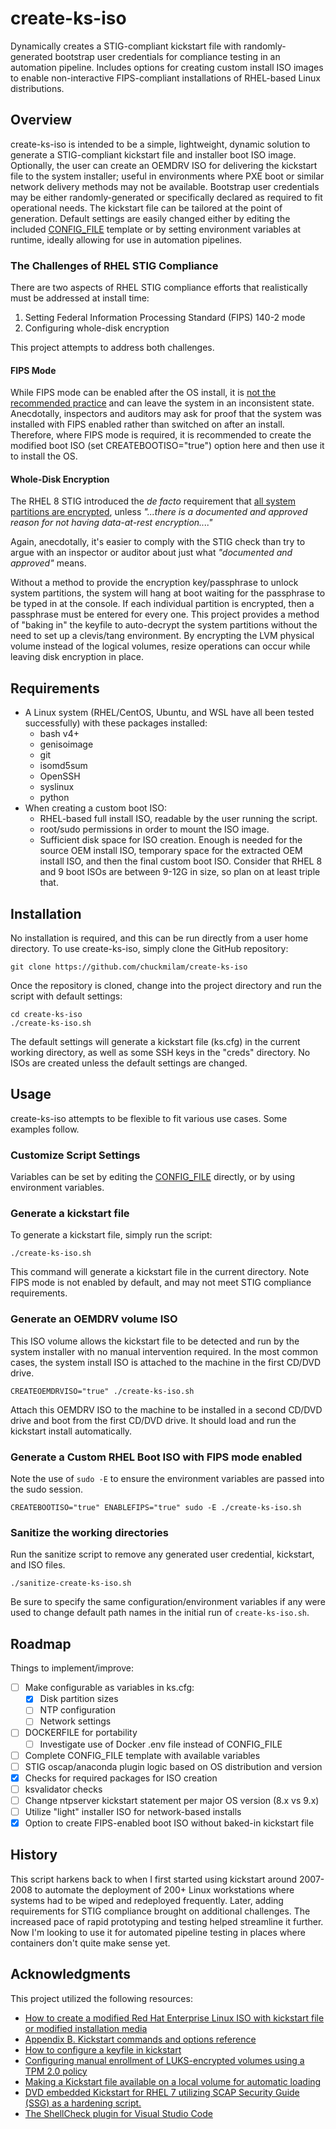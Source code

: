# create-ks-iso
Dynamically creates a STIG-compliant kickstart file with randomly-generated bootstrap user credentials for compliance testing in an automation pipeline. Includes options for creating custom install ISO images to enable non-interactive FIPS-compliant installations of RHEL-based Linux distributions.

## Overview
create-ks-iso is intended to be a simple, lightweight, dynamic solution to generate a STIG-compliant kickstart file and installer boot ISO image. Optionally, the user can create an OEMDRV ISO for delivering the kickstart file to the system installer; useful in environments where PXE boot or similar network delivery methods may not be available. Bootstrap user credentials may be either randomly-generated or specifically declared as required to fit operational needs. The kickstart file can be tailored at the point of generation. Default settings are easily changed either by editing the included [CONFIG_FILE](CONFIG_FILE) template or by setting environment variables at runtime, ideally allowing for use in automation pipelines.

### The Challenges of RHEL STIG Compliance
There are two aspects of RHEL STIG compliance efforts that realistically must be addressed at install time: 
1. Setting Federal Information Processing Standard (FIPS) 140-2 mode
2. Configuring whole-disk encryption

This project attempts to address both challenges.

#### FIPS Mode
While FIPS mode can be enabled after the OS install, it is [not the recommended practice](https://access.redhat.com/documentation/en-us/red_hat_enterprise_linux/8/html/security_hardening/assembly_installing-a-rhel-8-system-with-fips-mode-enabled_security-hardening#proc_installing-the-system-with-fips-mode-enabled_assembly_installing-a-rhel-8-system-with-fips-mode-enabled) and can leave the system in an inconsistent state. Anecdotally, inspectors and auditors may ask for proof that the system was installed with FIPS enabled rather than switched on after an install. Therefore, where FIPS mode is required, it is recommended to create the modified boot ISO (set CREATEBOOTISO="true") option here and then use it to install the OS.

#### Whole-Disk Encryption
The RHEL 8 STIG introduced the *de facto* requirement that [all system partitions are encrypted](https://www.stigviewer.com/stig/red_hat_enterprise_linux_8/2021-06-14/finding/V-230224), unless *"...there is a documented and approved reason for not having data-at-rest encryption...."* 

Again, anecdotally, it's easier to comply with the STIG check than try to argue with an inspector or auditor about just what *"documented and approved"* means. 

Without a method to provide the encryption key/passphrase to unlock system partitions, the system will hang at boot waiting for the passphrase to be typed in at the console. If each individual partition is encrypted, then a passphrase must be entered for every one. This project provides a method of "baking in" the keyfile to auto-decrypt the system partitions without the need to set up a clevis/tang environment. By encrypting the LVM physical volume instead of the logical volumes, resize operations can occur while leaving disk encryption in place.

## Requirements
* A Linux system (RHEL/CentOS, Ubuntu, and WSL have all been tested successfully) with these packages installed:
    * bash v4+
    * genisoimage
    * git
    * isomd5sum
    * OpenSSH
    * syslinux
    * python
* When creating a custom boot ISO:
    * RHEL-based full install ISO, readable by the user running the script.
    * root/sudo permissions in order to mount the ISO image.
    * Sufficient disk space for ISO creation. Enough is needed for the source OEM install ISO, temporary space for the extracted OEM install ISO, and then the final custom boot ISO. Consider that RHEL 8 and 9 boot ISOs are between 9-12G in size, so plan on at least triple that.

## Installation
No installation is required, and this can be run directly from a user home directory.
To use create-ks-iso, simply clone the GitHub repository:
```
git clone https://github.com/chuckmilam/create-ks-iso
```
Once the repository is cloned, change into the project directory and run the script with default settings:
```
cd create-ks-iso
./create-ks-iso.sh
```
The default settings will generate a kickstart file (ks.cfg) in the current working directory, as well as some SSH keys in the "creds" directory. 
No ISOs are created unless the default settings are changed.

## Usage
create-ks-iso attempts to be flexible to fit various use cases. Some examples follow.

### Customize Script Settings
Variables can be set by editing the [CONFIG_FILE](CONFIG_FILE) directly, or by using environment variables. 

### Generate a kickstart file
To generate a kickstart file, simply run the script:
```
./create-ks-iso.sh
```
This command will generate a kickstart file in the current directory. Note FIPS mode is not enabled by default, and may not meet STIG compliance requirements.

### Generate an OEMDRV volume ISO
This ISO volume allows the kickstart file to be detected and run by the system installer with no manual intervention required. In the most common cases, the system install ISO is attached to the machine in the first CD/DVD drive. 
```Shell
CREATEOEMDRVISO="true" ./create-ks-iso.sh
```
Attach this OEMDRV ISO to the machine to be installed in a second CD/DVD drive and boot from the first CD/DVD drive. It should load and run the kickstart install automatically.

### Generate a Custom RHEL Boot ISO with FIPS mode enabled
Note the use of `sudo -E` to ensure the environment variables are passed into the sudo session.
```Shell
CREATEBOOTISO="true" ENABLEFIPS="true" sudo -E ./create-ks-iso.sh
```

### Sanitize the working directories
Run the sanitize script to remove any generated user credential, kickstart, and ISO files.
```Shell
./sanitize-create-ks-iso.sh
```
Be sure to specify the same configuration/environment variables if any were used to change default path names in the initial run of `create-ks-iso.sh`.

## Roadmap
Things to implement/improve:
- [ ] Make configurable as variables in ks.cfg:
    - [x] Disk partition sizes
    - [ ] NTP configuration
    - [ ] Network settings
- [ ] DOCKERFILE for portability
    - [ ] Investigate use of Docker .env file instead of CONFIG_FILE
- [ ] Complete CONFIG_FILE template with available variables
- [ ] STIG oscap/anaconda plugin logic based on OS distribution and version
- [x] Checks for required packages for ISO creation
- [ ] ksvalidator checks
- [ ] Change ntpserver kickstart statement per major OS version (8.x vs 9.x)
- [ ] Utilize "light" installer ISO for network-based installs
- [x] Option to create FIPS-enabled boot ISO without baked-in kickstart file

## History
This script harkens back to when I first started using kickstart around 2007-2008 to automate the deployment of 200+ Linux workstations where systems had to be wiped and redeployed frequently. Later, adding requirements for STIG compliance brought on additional challenges. The increased pace of rapid prototyping and testing helped streamline it further. Now I'm looking to use it for automated pipeline testing in places where containers don't quite make sense yet.

## Acknowledgments
This project utilized the following resources:
* [How to create a modified Red Hat Enterprise Linux ISO with kickstart file or modified installation media](https://access.redhat.com/solutions/60959)
* [Appendix B. Kickstart commands and options reference](https://access.redhat.com/documentation/en-us/red_hat_enterprise_linux/9/html/performing_an_advanced_rhel_9_installation/kickstart-commands-and-options-reference_installing-rhel-as-an-experienced-user)
* [How to configure a keyfile in kickstart](https://access.redhat.com/solutions/4349431)
* [Configuring manual enrollment of LUKS-encrypted volumes using a TPM 2.0 policy](https://access.redhat.com/documentation/en-us/red_hat_enterprise_linux/9/html/security_hardening/configuring-automated-unlocking-of-encrypted-volumes-using-policy-based-decryption_security-hardening#configuring-manual-enrollment-of-volumes-using-tpm2_configuring-automated-unlocking-of-encrypted-volumes-using-policy-based-decryption)
* [Making a Kickstart file available on a local volume for automatic loading](https://access.redhat.com/documentation/en-us/red_hat_enterprise_linux/9/html/performing_an_advanced_rhel_9_installation/making-kickstart-files-available-to-the-installation-program_installing-rhel-as-an-experienced-user#making-a-kickstart-file-available-on-a-local-volume-for-automatic-loading_making-kickstart-files-available-to-the-installation-program)
* [DVD embedded Kickstart for RHEL 7 utilizing SCAP Security Guide (SSG) as a hardening script.](https://github.com/RedHatGov/ssg-el7-kickstart/blob/master/createiso.sh)
* [The ShellCheck plugin for Visual Studio Code](https://github.com/vscode-shellcheck/vscode-shellcheck)

